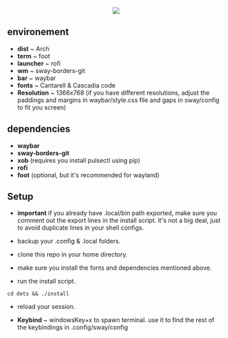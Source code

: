 
<div align="center">
  <img src="https://user-images.githubusercontent.com/93146783/138937351-3e53ed33-e40b-4816-858b-624224f01252.png"></img>
</div>

## environement

- **dist** ~ Arch
- **term** ~ foot
- **launcher** ~ rofi
- **wm** ~ sway-borders-git
- **bar** ~ waybar
- **fonts** ~ Cantarell & Cascadia code 
- **Resolution** ~ 1366x768 (if you have different resolutions, adjust the paddings and margins in waybar/style.css file and gaps in sway/config to fit you screen)

## dependencies

- **waybar**
- **sway-borders-git**
- **xob** (requires you install pulsectl using pip)
- **rofi**
- **foot** (optional, but it's recommended for wayland)

## Setup

- **important** if you already have .local/bin path exported, make sure you comment out the export lines in the install script. it's not a big deal, just to avoid duplicate lines in your shell configs.

- backup your .config & .local folders. 
- clone this repo in your home directory.
- make sure you install the fonts and dependencies mentioned above.
- run the install script.

```
cd dots && ./install

```
- reload your session.

- **Keybind** ~ windowsKey+x to spawn terminal. use it to find the rest of the keybindings in .config/sway/config

